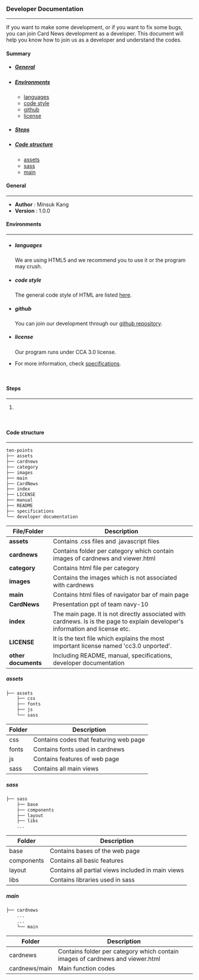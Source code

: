 ### Developer Documentation

---------------------------------------------------------------------

If you want to make some development, or if you want to fix some bugs, you can join Card News development as a developer. This document will help you know how to join us as a developer and understand the codes.

#### Summary

* ##### [General](#general)

* ##### [Environments](#environments)

   * [languages](#languages)
   * [code style](#code-style)
   * [github](#github)
   * [license](#license)

* ##### [Steps](#steps)

* ##### [Code structure](#code-structure)

    * [assets](#assets)
   * [sass](#sass)
   * [main](#main)



#### General

------------------------------------------

- **Author**   : Minsuk Kang
- **Version**  : 1.0.0

#### Environments

--------------------------------------------

* ##### languages

  We are using HTML5 and we recommend you to use it or the program may crush.

* ##### code style

  The general code style of HTML are listed [here](#https://google.github.io/styleguide/htmlcssguide.html). 

* ##### github

  You can join our development through our [github repository](#https://sohn1029.github.io/ten-points/). 

* ##### license

  Our program runs under CCA 3.0 license.



* For more information, check [specifications](#https://github.com/navy10-of-ten-points/ten-points/blob/master/specifications.md).

  ​


#### Steps

-----------------------------------------------------

1. ​

   ​



#### Code structure

-----------------------

```html
ten-points
├── assets
├── cardnews
├── category
├── images
├── main
├── CardNews
├── index
├── LICENSE
├── manual
├── README
├── specifications
└── developer documentation
```

| File/Folder         | Description                              |
| ------------------- | ---------------------------------------- |
| **assets**          | Contains .css files and .javascript files |
| **cardnews**        | Contains folder per category which contain images of cardnews and viewer.html |
| **category**        | Contains html file per category          |
| **images**          | Contains the images which is not associated with cardnews |
| **main**            | Contains html files of navigator bar of main page |
| **CardNews**        | Presentation ppt of team navy-10         |
| **index**           | The main page. It is not directly associated with cardnews. Is is the page to explain developer's information and license etc. |
| **LICENSE**         | It is the text file which explains the most important license named 'cc3.0 unported'. |
| **other documents** | Including README, manual, specifications, developer documentation |



##### assets

```html
├── assets
    ├── css
    ├── fonts
    ├── js
    └── sass
```
| Folder | Description                            |
| ------ | -------------------------------------- |
| css    | Contains codes that featuring web page |
| fonts  | Contains fonts used in cardnews        |
| js     | Contains features of web page          |
| sass   | Contains all main views                |



##### sass

```html
├── sass
    ├── base
    ├── components
    ├── layout
    ├── libs
	...
```
| Folder     | Description                              |
| ---------- | ---------------------------------------- |
| base       | Contains bases of the web page           |
| components | Contains all basic features              |
| layout     | Contains all partial views included in main views |
| libs       | Contains libraries used in sass          |



##### main

```html
├── cardnews
	...
	...
	└── main
```

| Folder        | Description                              |
| ------------- | ---------------------------------------- |
| cardnews      | Contains folder per category which contain images of cardnews and viewer.html |
| cardnews/main | Main function codes                      |
